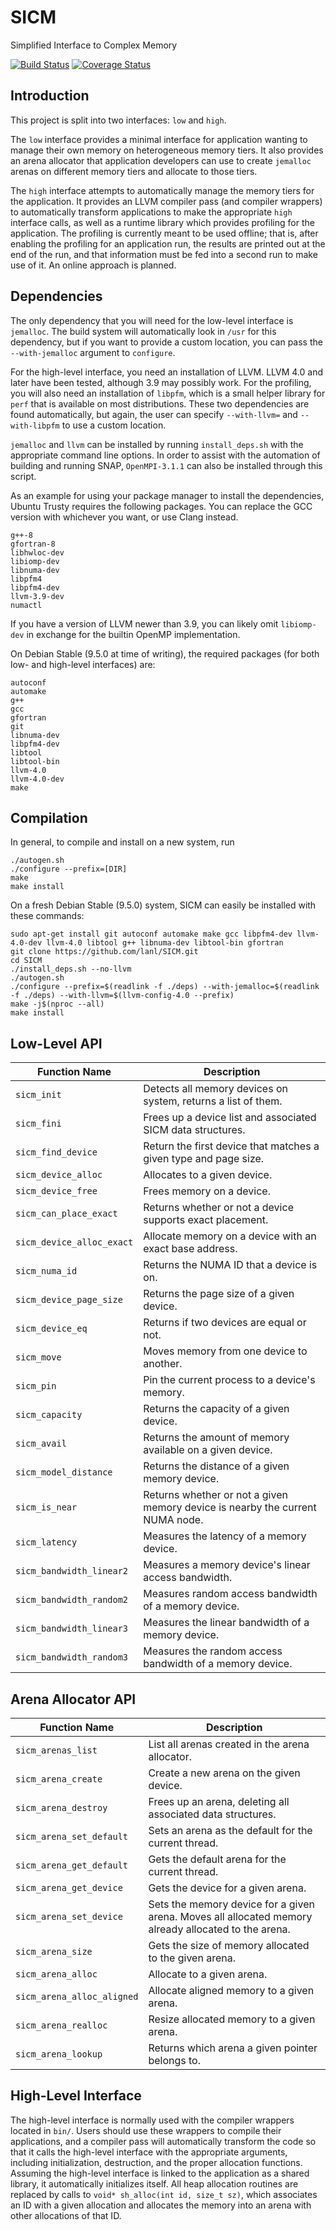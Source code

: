 # SICM
Simplified Interface to Complex Memory

[![Build Status](https://travis-ci.org/lanl/SICM.svg?branch=master)](https://travis-ci.org/lanl/SICM)
[![Coverage Status](https://coveralls.io/repos/github/lanl/SICM/badge.svg)](https://coveralls.io/github/lanl/SICM)

## Introduction
This project is split into two interfaces: `low` and `high`.

The `low` interface provides a minimal interface for application wanting to
manage their own memory on heterogeneous memory tiers. It also provides an
arena allocator that application developers can use to create `jemalloc` arenas
on different memory tiers and allocate to those tiers.

The `high` interface attempts to automatically manage the memory tiers for the
application. It provides an LLVM compiler pass (and compiler wrappers) to
automatically transform applications to make the appropriate `high` interface
calls, as well as a runtime library which provides profiling for the
application.  The profiling is currently meant to be used offline; that is,
after enabling the profiling for an application run, the results are printed
out at the end of the run, and that information must be fed into a second run
to make use of it. An online approach is planned.

## Dependencies

The only dependency that you will need for the low-level interface is
`jemalloc`. The build system will automatically look in `/usr` for this
dependency, but if you want to provide a custom location, you can pass the
`--with-jemalloc` argument to `configure`.

For the high-level interface, you need an installation of LLVM. LLVM 4.0 and
later have been tested, although 3.9 may possibly work. For the profiling, you
will also need an installation of `libpfm`, which is a small helper library for
`perf` that is available on most distributions. These two dependencies are
found automatically, but again, the user can specify `--with-llvm=` and
`--with-libpfm` to use a custom location.

`jemalloc` and `llvm` can be installed by running `install_deps.sh` with
the appropriate command line options. In order to assist with the automation
of building and running SNAP, `OpenMPI-3.1.1` can also be installed through
this script.

As an example for using your package manager to install the dependencies,
Ubuntu Trusty requires the following packages.  You can replace the GCC version
with whichever you want, or use Clang instead.
```
g++-8
gfortran-8
libhwloc-dev
libiomp-dev
libnuma-dev
libpfm4
libpfm4-dev
llvm-3.9-dev
numactl
```
If you have a version of LLVM newer than 3.9, you can likely omit `libiomp-dev`
in exchange for the builtin OpenMP implementation.

On Debian Stable (9.5.0 at time of writing), the required packages (for both
low- and high-level interfaces) are:
```
autoconf
automake
g++
gcc
gfortran
git
libnuma-dev
libpfm4-dev
libtool
libtool-bin
llvm-4.0
llvm-4.0-dev
make
```

## Compilation
In general, to compile and install on a new system, run
```
./autogen.sh
./configure --prefix=[DIR]
make
make install
```

On a fresh Debian Stable (9.5.0) system, SICM can easily be installed with these commands:
```
sudo apt-get install git autoconf automake make gcc libpfm4-dev llvm-4.0-dev llvm-4.0 libtool g++ libnuma-dev libtool-bin gfortran
git clone https://github.com/lanl/SICM.git
cd SICM
./install_deps.sh --no-llvm
./autogen.sh
./configure --prefix=$(readlink -f ./deps) --with-jemalloc=$(readlink -f ./deps) --with-llvm=$(llvm-config-4.0 --prefix)
make -j$(nproc --all)
make install
```

## Low-Level API
| Function Name | Description |
|---------------|-------------|
| `sicm_init`  | Detects all memory devices on system, returns a list of them. |
| `sicm_fini`  | Frees up a device list and associated SICM data structures. |
| `sicm_find_device` | Return the first device that matches a given type and page size. |
| `sicm_device_alloc` | Allocates to a given device. |
| `sicm_device_free` | Frees memory on a device. |
| `sicm_can_place_exact` | Returns whether or not a device supports exact placement. |
| `sicm_device_alloc_exact` | Allocate memory on a device with an exact base address. |
| `sicm_numa_id` | Returns the NUMA ID that a device is on. |
| `sicm_device_page_size` | Returns the page size of a given device. |
| `sicm_device_eq` | Returns if two devices are equal or not. |
| `sicm_move`| Moves memory from one device to another. |
| `sicm_pin` | Pin the current process to a device's memory. |
| `sicm_capacity` | Returns the capacity of a given device. |
| `sicm_avail` | Returns the amount of memory available on a given device. |
| `sicm_model_distance` | Returns the distance of a given memory device. |
| `sicm_is_near` | Returns whether or not a given memory device is nearby the current NUMA node. |
| `sicm_latency` | Measures the latency of a memory device. |
| `sicm_bandwidth_linear2` | Measures a memory device's linear access bandwidth. |
| `sicm_bandwidth_random2` | Measures random access bandwidth of a memory device. |
| `sicm_bandwidth_linear3` | Measures the linear bandwidth of a memory device. |
| `sicm_bandwidth_random3` | Measures the random access bandwidth of a memory device. |

## Arena Allocator API
| Function Name | Description |
|---------------|-------------|
| `sicm_arenas_list` | List all arenas created in the arena allocator. |
| `sicm_arena_create` | Create a new arena on the given device. |
| `sicm_arena_destroy` | Frees up an arena, deleting all associated data structures. |
| `sicm_arena_set_default` | Sets an arena as the default for the current thread. |
| `sicm_arena_get_default` | Gets the default arena for the current thread. |
| `sicm_arena_get_device` | Gets the device for a given arena. |
| `sicm_arena_set_device` | Sets the memory device for a given arena. Moves all allocated memory already allocated to the arena. |
| `sicm_arena_size` | Gets the size of memory allocated to the given arena. |
| `sicm_arena_alloc` | Allocate to a given arena. |
| `sicm_arena_alloc_aligned` | Allocate aligned memory to a given arena. |
| `sicm_arena_realloc` | Resize allocated memory to a given arena. |
| `sicm_arena_lookup` | Returns which arena a given pointer belongs to. |

## High-Level Interface
The high-level interface is normally used with the compiler wrappers located in
`bin/`. Users should use these wrappers to compile their applications, and a
compiler pass will automatically transform the code so that it calls the
high-level interface with the appropriate arguments, including initialization,
destruction, and the proper allocation functions. Assuming the high-level
interface is linked to the application as a shared library, it automatically
initializes itself.  All heap allocation routines are replaced by calls to
`void* sh_alloc(int id, size_t sz)`, which associates an ID with a given
allocation and allocates the memory into an arena with other allocations of
that ID.
